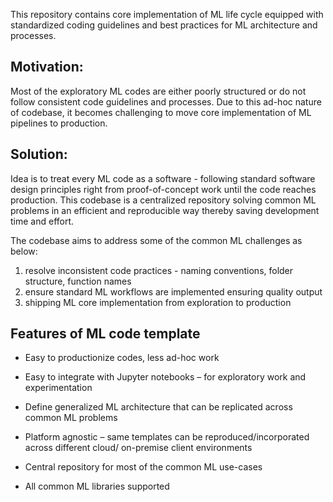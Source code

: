 This repository contains core implementation of ML life cycle equipped with standardized coding guidelines and best practices for ML architecture and processes.

Motivation:
----
Most of the exploratory ML codes are either poorly structured or do not follow consistent code guidelines and processes.
Due to this ad-hoc nature of codebase, it becomes challenging to move core implementation of ML pipelines to production.

Solution:
---
Idea is to treat every ML code as a software - following standard software design principles right from proof-of-concept work until the code reaches production. 
This codebase is a centralized repository solving common ML problems in an efficient and reproducible way thereby saving development time and effort.

The codebase aims to address some of the common ML challenges as below:
1. resolve inconsistent code practices - naming conventions, folder structure, function names
2. ensure standard ML workflows are implemented ensuring quality output
3. shipping ML core implementation from exploration to production

Features of ML code template
---
- Easy to productionize codes, less ad-hoc work

- Easy to integrate with Jupyter notebooks – for exploratory work and experimentation 

- Define generalized ML architecture that can be replicated across common ML problems

- Platform agnostic – same templates can be reproduced/incorporated across different cloud/ on-premise client environments

- Central repository for most of the common ML use-cases

- All common ML libraries supported


